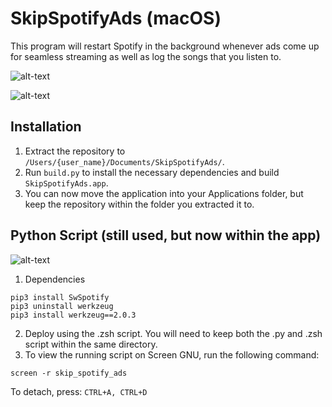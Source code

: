 # SkipSpotifyAds (macOS)
This program will restart Spotify in the background whenever ads come up for seamless streaming as well as log the songs that you listen to.

![alt-text](https://i.imgur.com/C4AV4G6.png)

![alt-text](https://i.imgur.com/oJa7rlG.png)

## Installation
1. Extract the repository to `/Users/{user_name}/Documents/SkipSpotifyAds/`.
2. Run `build.py` to install the necessary dependencies and build `SkipSpotifyAds.app`.
3. You can now move the application into your Applications folder, but keep the repository within the folder you extracted it to.


## Python Script (still used, but now within the app)
![alt-text](https://i.imgur.com/YFOjnpl.png)

1. Dependencies
```
pip3 install SwSpotify
pip3 uninstall werkzeug
pip3 install werkzeug==2.0.3
```

2. Deploy using the .zsh script.  You will need to keep both the .py and .zsh script within the same directory.
3. To view the running script on Screen GNU, run the following command:
```
screen -r skip_spotify_ads
```
To detach, press:
```CTRL+A, CTRL+D```
